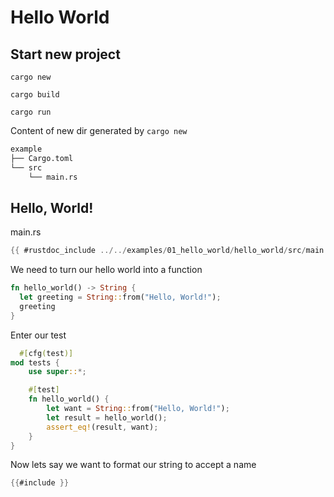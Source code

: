 # Hello World

## Start new project

`cargo new`

`cargo build`

`cargo run`

Content of new dir generated by `cargo new`
```markdown
example
├── Cargo.toml
└── src
    └── main.rs
```


## Hello, World!

main.rs
```rust
{{ #rustdoc_include ../../examples/01_hello_world/hello_world/src/main:print }}

```
We need to turn our hello world into a function
```rust
fn hello_world() -> String {
  let greeting = String::from("Hello, World!");
  greeting
}
```

Enter our test
```rust
  #[cfg(test)]
mod tests {
    use super::*;

    #[test]
    fn hello_world() {
        let want = String::from("Hello, World!");
        let result = hello_world();
        assert_eq!(result, want);
    }
}
```
Now lets say we want to format our string to accept a name
```rust
{{#include }}
```
